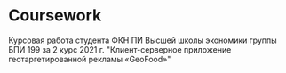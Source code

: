 # Coursework
Курсовая работа студента ФКН ПИ Высшей школы экономики группы БПИ 199 за 2 курс 2021 г.
"Клиент-серверное приложение геотаргетированной рекламы «GeoFood»"
